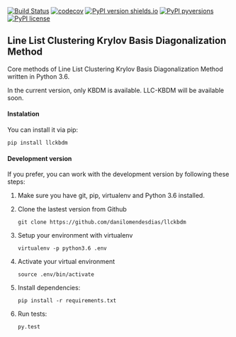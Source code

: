 [![Build Status](https://travis-ci.com/danilomendesdias/llckbdm.svg?token=k6Bj4q2Uy7XrcNrLebfL&branch=master)](https://travis-ci.com/danilomendesdias/llckbdm)
[![codecov](https://codecov.io/gh/danilomendesdias/llckbdm/branch/master/graph/badge.svg?token=eOpnwCvmIt)](https://codecov.io/gh/danilomendesdias/llckbdm)
[![PyPI version shields.io](https://img.shields.io/pypi/v/llckbdm.svg)](https://pypi.python.org/pypi/llckbdm/)
[![PyPI pyversions](https://img.shields.io/pypi/pyversions/llckbdm.svg)](https://pypi.python.org/pypi/llckbdm/)
[![PyPI license](https://img.shields.io/pypi/l/llckbdm.svg)](https://pypi.python.org/pypi/llckbdm/)

## Line List Clustering Krylov Basis Diagonalization Method
Core methods of Line List Clustering Krylov Basis Diagonalization Method written in Python 3.6.

In the current version, only KBDM is available. LLC-KBDM will be available soon.



#### Instalation

You can install it via pip:

`pip install llckbdm`


#### Development version

If you prefer, you can work with the development version by following these steps:

1. Make sure you have git, pip, virtualenv and Python 3.6 installed.

2. Clone the lastest version from Github

    `git clone https://github.com/danilomendesdias/llckbdm`

3. Setup your environment with virtualenv

    `virtualenv -p python3.6 .env`
    
4. Activate your virtual environment

    `source .env/bin/activate`
    
5. Install dependencies:

    `pip install -r requirements.txt`
    
6. Run tests:

    `py.test`
